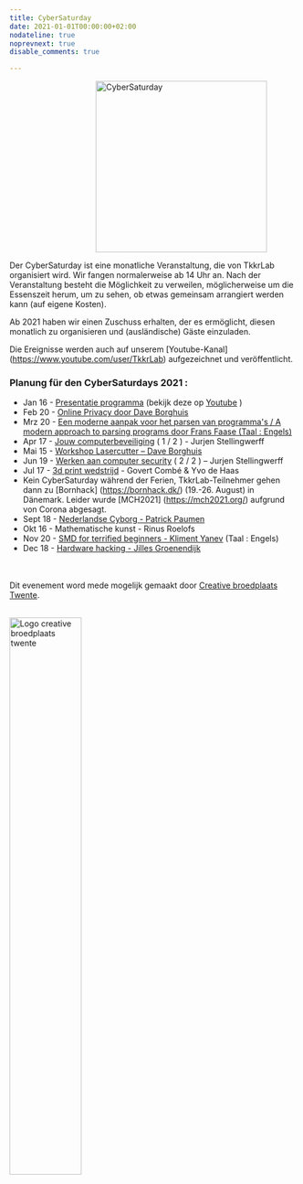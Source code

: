 ```yaml
---
title: CyberSaturday
date: 2021-01-01T00:00:00+02:00
nodateline: true
noprevnext: true
disable_comments: true

---
```

<img alt="CyberSaturday" src="/images/cyber_saturday.png" width="300px" height="300px" style="margin: 0 30%;">


Der CyberSaturday ist eine monatliche Veranstaltung, die von TkkrLab organisiert wird. Wir fangen normalerweise ab 14 Uhr an. Nach der Veranstaltung besteht die Möglichkeit zu verweilen, möglicherweise um die Essenszeit herum, um zu sehen, ob etwas gemeinsam arrangiert werden kann (auf eigene Kosten).

Ab 2021 haben wir einen Zuschuss erhalten, der es ermöglicht, diesen monatlich zu organisieren und (ausländische) Gäste einzuladen.

Die Ereignisse werden auch auf unserem [Youtube-Kanal] (https://www.youtube.com/user/TkkrLab) aufgezeichnet und veröffentlicht.

### Planung für den CyberSaturdays 2021 :


* Jan 16 - [Presentatie programma](/cybersaturdays/2021_01_16_presentatie_programma/) (bekijk deze op [Youtube](https://www.youtube.com/watch?v=nieysTn9afA) )
* Feb 20 - [Online Privacy door Dave Borghuis](/cybersaturdays/2021_02_20_online_privacy/)   
* Mrz 20 - [Een moderne aanpak voor het parsen van programma's / A modern approach to parsing programs door Frans Faase (Taal : Engels)](/cybersaturdays/2021_03_20_parsers/)
* Apr 17 - [Jouw computerbeveiliging](/cybersaturdays/2021_04_17_jouw_computerbeveiliging/) ( 1 / 2 ) - Jurjen Stellingwerff
* Mai 15 - [Workshop Lasercutter – Dave Borghuis](/cybersaturdays/2021_05_15_inkscape_en_lasercutter/)
* Jun 19 - [Werken aan computer security](/cybersaturdays/2021_06_19_werken_aan_computersecurity/) ( 2 / 2 ) – Jurjen Stellingwerff
* Jul 17 - [3d print wedstrijd](/cybersaturdays/2021_07_17_3d_print_wedstrijd/) - Govert Combé & Yvo de Haas
* Kein CyberSaturday während der Ferien, TkkrLab-Teilnehmer gehen dann zu [Bornhack] (https://bornhack.dk/) (19.-26. August) in Dänemark. Leider wurde [MCH2021] (https://mch2021.org/) aufgrund von Corona abgesagt.
* Sept 18 - [Nederlandse Cyborg - Patrick Paumen](/cybersaturdays/2021_09_18_nederlandse_cyborg_patrick_paumen/)
* Okt 16 - Mathematische kunst - Rinus Roelofs
* Nov 20 - [SMD for terrified beginners - Kliment Yanev](/cybersaturdays/2021_11_20_smd_for_terrified_beginners__kliment_yanev/) (Taal : Engels)
* Dec 18 - [Hardware hacking - Jilles Groenendijk](/en/cybersaturdays/2021_12_18_hardware_hacking__jilles_groenendijk/)

<br /><br />
Dit evenement word mede mogelijk gemaakt door [Creative broedplaats Twente](http://www.creatievebroedplaatsentwente.nl/).
<br /><br />

<img width=50% src="/images/Logo-Creatieve-Broedplaatsen-Twente.jpg"  alt="Logo creative broedplaats twente">